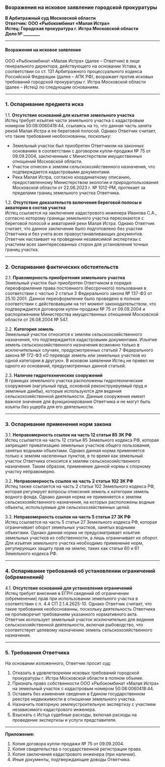 ### **Возражения на исковое заявление городской прокуратуры**

**В Арбитражный суд Московской области**  
**Ответчик: ООО «Рыбокомбинат «Малая Истра»**  
**Истец: Городская прокуратура г. Истра Московской области**  
**Дело № ________**

---

#### **Возражения на исковое заявление**

ООО «Рыбокомбинат «Малая Истра» (далее – Ответчик) в лице генерального директора, действующего на основании Устава, в соответствии со ст. 131 Арбитражного процессуального кодекса Российской Федерации (далее – АПК РФ), возражает против исковых требований городской прокуратуры г. Истра Московской области (далее – Истец) по следующим основаниям.

---

### **1. Оспаривание предмета иска**

1.1. **Отсутствие оснований для изъятия земельного участка**  
Истец требует изъятия части земельного участка с кадастровым номером 50:08:0060418:44, ссылаясь на то, что данная часть занята рекой Малая Истра и ее береговой полосой. Однако Ответчик считает, что такие требования необоснованны, поскольку:  
- Земельный участок был приобретен Ответчиком на законных основаниях в соответствии с договором купли-продажи № 75 от 09.09.2004, заключенным с Министерством имущественных отношений Московской области.  
- Участок отнесен к землям сельскохозяйственного назначения, что подтверждается кадастровыми документами.  
- Река Малая Истра, согласно координатному описанию, предоставленному Министерством экологии и природопользования Московской области от 22.06.2023 г. № 1012-РМ, протекает за пределами границ земельного участка Ответчика.  

1.2. **Отсутствие доказательств включения береговой полосы и акватории в состав участка**  
Истец ссылается на заключение кадастрового инженера Иванова С.А., согласно которому границы земельного участка пересекаются с береговой полосой и акваторией реки Малая Истра. Однако Ответчик считает, что данное заключение было подготовлено без участия Ответчика и без учета всех правоустанавливающих документов.  
Ответчик настаивает на проведении независимой экспертизы с участием всех заинтересованных сторон для установления точных границ участка.

---

### **2. Оспаривание фактических обстоятельств**

2.1. **Правомерность приобретения земельного участка**  
Земельный участок был приобретен Ответчиком в порядке переоформления права постоянного (бессрочного) пользования в соответствии с частью 2 статьи 3 Федерального закона № 137-ФЗ от 25.10.2001. Данное переоформление было проведено в полном соответствии с действовавшим на тот момент законодательством, что подтверждается договором купли-продажи № 75 от 09.09.2004 и распоряжением Министерства имущественных отношений Московской области от 26.08.2004 № 547.

2.2. **Категория земель**  
Земельный участок относится к землям сельскохозяйственного назначения, что подтверждается кадастровыми документами. Изъятие земель сельскохозяйственного назначения возможно только в исключительных случаях, предусмотренных статьей 7 Федерального закона № 172-ФЗ «О переводе земель или земельных участков из одной категории в другую». В исковом заявлении Истец не привел ни одного из оснований, предусмотренных данной статьей.

2.3. **Наличие гидротехнических сооружений**  
В границах земельного участка расположены гидротехнические сооружения (нагульный пруд, основной реконструируемый пруд и земляные дамбы), которые используются для ведения сельскохозяйственной деятельности. Данные сооружения имеют важное значение для функционирования Ответчика и не могут быть изъяты без ущерба для его деятельности.

---

### **3. Оспаривание применения норм закона**

3.1. **Неправомерность ссылок на часть 12 статьи 85 ЗК РФ**  
Истец ссылается на часть 12 статьи 85 Земельного кодекса РФ, которая запрещает приватизацию земельных участков общего пользования, занятых водными объектами. Однако данная норма применяется только к землям населенных пунктов, в то время как земельный участок Ответчика относится к землям сельскохозяйственного назначения. Таким образом, применение данной нормы к спорному участку неправомерно.

3.2. **Неправомерность ссылок на часть 2 статьи 102 ЗК РФ**  
Истец также ссылается на часть 2 статьи 102 Земельного кодекса РФ, которая регулирует вопросы отнесения земель к категории земель водного фонда. Однако данная норма не применяется к землям сельскохозяйственного назначения, на которых расположены водные объекты, используемые для сельскохозяйственных целей.

3.3. **Неправомерность ссылок на часть 5 статьи 27 ЗК РФ**  
Истец ссылается на часть 5 статьи 27 Земельного кодекса РФ, которая ограничивает оборот земельных участков, занятых водными объектами. Однако данная норма не предусматривает изъятия земельных участков из собственности, а лишь ограничивает их оборот. Для изъятия земельного участка необходимо применение норм, регулирующих защиту прав на землю, таких как статьи 60 и 61 Земельного кодекса РФ.

---

### **4. Оспаривание требований об установлении ограничений (обременений)**

4.1. **Отсутствие оснований для установления ограничений**  
Истец требует внесения в ЕГРН сведений об ограничении (обременении) прав при использовании земельного участка в соответствии с п. 4.4 СП 2.1.4.2625-10. Однако Ответчик считает, что такие требования необоснованны, поскольку деятельность Ответчика не противоречит требованиям указанного нормативного акта.  
Ответчик использует земельный участок исключительно для ведения сельскохозяйственной деятельности, включая рыбоводство, что соответствует целевому назначению земель сельскохозяйственного назначения.

---

### **5. Требования Ответчика**

На основании изложенного, Ответчик просит суд:  
1. Отказать в удовлетворении исковых требований городской прокуратуры г. Истра Московской области в полном объеме.  
2. Признать право собственности ООО «Рыбокомбинат «Малая Истра» на земельный участок с кадастровым номером 50:08:0060418:44.  
3. Оставить без изменения сведения в Едином государственном реестре недвижимости в отношении земельного участка.  
4. Назначить повторную землеустроительную экспертизу с участием независимого кадастрового инженера.  
5. Взыскать с Истца судебные расходы, включая расходы на проведение экспертизы и услуги представителя.

---

**Приложения:**  
1. Копия договора купли-продажи № 75 от 09.09.2004.  
2. Копия свидетельства о государственной регистрации права.  
3. Копия заключения кадастрового инженера (при наличии).  
4. Иные документы, подтверждающие доводы Ответчика.